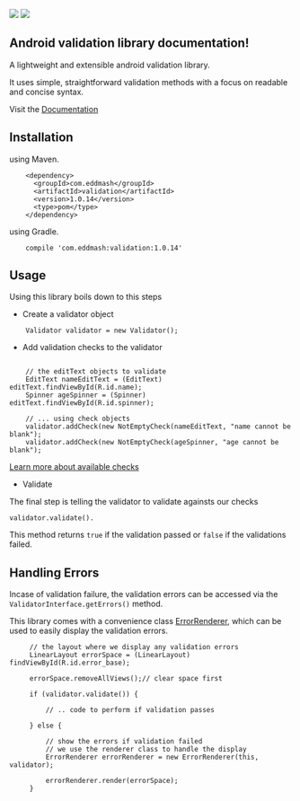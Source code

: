 <a href='https://bintray.com/eddmash/maven/validation/1.0.0/link'><img src='https://api.bintray.com/packages/eddmash/maven/validation/images/download.svg?version=1.0.0'></a>
<a href='https://bintray.com/eddmash/maven/validation?source=watch' alt='Get automatic notifications about new "validation" versions'><img src='https://www.bintray.com/docs/images/bintray_badge_color.png'></a>

Android validation library documentation!
-----------------------------------------

A lightweight and extensible android validation library.

It uses simple, straightforward validation methods with a focus on readable and concise syntax.

Visit the [Documentation](http://android-validation-library.readthedocs.io)

Installation
------------

using Maven.

```
    <dependency>
      <groupId>com.eddmash</groupId>
      <artifactId>validation</artifactId>
      <version>1.0.14</version>
      <type>pom</type>
    </dependency>
```

using Gradle.

```
    compile 'com.eddmash:validation:1.0.14'
```

Usage
-----
Using this library boils down to this steps

- Create a validator object

```
    Validator validator = new Validator();
```

- Add validation checks to the validator

```

    // the editText objects to validate
    EditText nameEditText = (EditText) editText.findViewById(R.id.name);
    Spinner ageSpinner = (Spinner) editText.findViewById(R.id.spinner);

    // ... using check objects
    validator.addCheck(new NotEmptyCheck(nameEditText, "name cannot be blank");
    validator.addCheck(new NotEmptyCheck(ageSpinner, "age cannot be blank");
```
[Learn more about available checks](http://android-validation-library.readthedocs.io/en/latest/checks.html)

- Validate

The final step is telling the validator to validate againsts our checks

```
validator.validate().
```

This method returns ``true`` if the validation passed or ``false`` if the validations failed.

Handling Errors
---------------

Incase of validation failure, the validation errors can be accessed via the
`ValidatorInterface.getErrors()` method.

This library comes with a convenience class 
[ErrorRenderer](http://android-validation-library.readthedocs.io/en/latest/renderer.html), which 
can be used to easily display the validation errors.

```
     // the layout where we display any validation errors
     LinearLayout errorSpace = (LinearLayout) findViewById(R.id.error_base);
     
     errorSpace.removeAllViews();// clear space first
     
     if (validator.validate()) {
     
         // .. code to perform if validation passes
         
     } else {
     
         // show the errors if validation failed
         // we use the renderer class to handle the display
         ErrorRenderer errorRenderer = new ErrorRenderer(this, validator);
         
         errorRenderer.render(errorSpace);
     }
```


